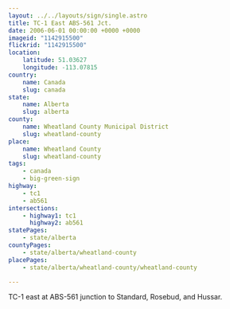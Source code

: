 ```yaml
---
layout: ../../layouts/sign/single.astro
title: TC-1 East ABS-561 Jct.
date: 2006-06-01 00:00:00 +0000 +0000
imageid: "1142915500"
flickrid: "1142915500"
location:
    latitude: 51.03627
    longitude: -113.07815
country:
    name: Canada
    slug: canada
state:
    name: Alberta
    slug: alberta
county:
    name: Wheatland County Municipal District
    slug: wheatland-county
place:
    name: Wheatland County
    slug: wheatland-county
tags:
    - canada
    - big-green-sign
highway:
    - tc1
    - ab561
intersections:
    - highway1: tc1
      highway2: ab561
statePages:
    - state/alberta
countyPages:
    - state/alberta/wheatland-county
placePages:
    - state/alberta/wheatland-county/wheatland-county

---
```

TC-1 east at ABS-561 junction to Standard, Rosebud, and Hussar.